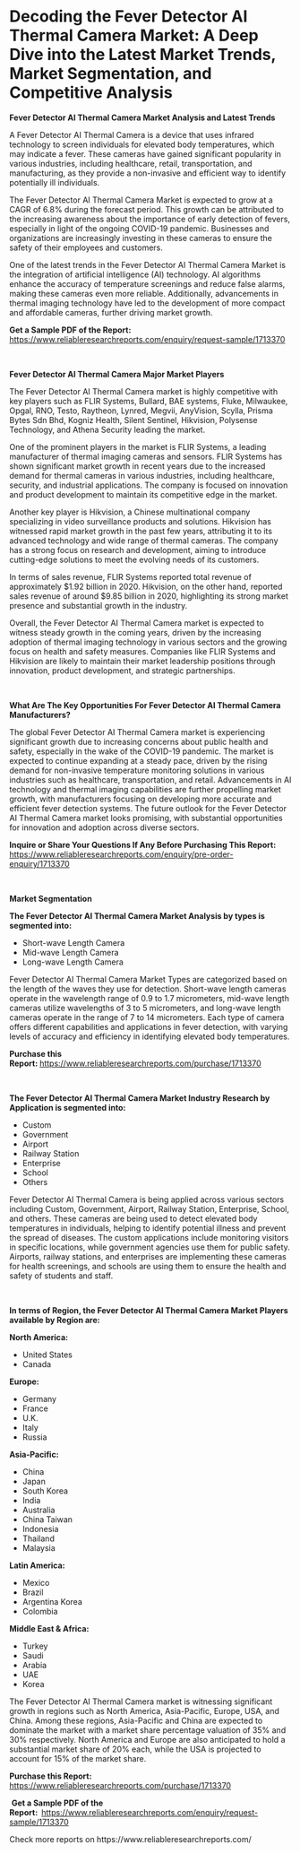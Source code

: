 <p><h1>Decoding the Fever Detector AI Thermal Camera Market: A Deep Dive into the Latest Market Trends, Market Segmentation, and Competitive Analysis</h1></p><p><strong>Fever Detector AI Thermal Camera Market Analysis and Latest Trends</strong></p>
<p><p>A Fever Detector AI Thermal Camera is a device that uses infrared technology to screen individuals for elevated body temperatures, which may indicate a fever. These cameras have gained significant popularity in various industries, including healthcare, retail, transportation, and manufacturing, as they provide a non-invasive and efficient way to identify potentially ill individuals.</p><p>The Fever Detector AI Thermal Camera Market is expected to grow at a CAGR of 6.8% during the forecast period. This growth can be attributed to the increasing awareness about the importance of early detection of fevers, especially in light of the ongoing COVID-19 pandemic. Businesses and organizations are increasingly investing in these cameras to ensure the safety of their employees and customers.</p><p>One of the latest trends in the Fever Detector AI Thermal Camera Market is the integration of artificial intelligence (AI) technology. AI algorithms enhance the accuracy of temperature screenings and reduce false alarms, making these cameras even more reliable. Additionally, advancements in thermal imaging technology have led to the development of more compact and affordable cameras, further driving market growth.</p></p>
<p><strong>Get a Sample PDF of the Report:&nbsp;</strong> <a href="https://www.reliableresearchreports.com/enquiry/request-sample/1713370">https://www.reliableresearchreports.com/enquiry/request-sample/1713370</a></p>
<p>&nbsp;</p>
<p><strong>Fever Detector AI Thermal Camera Major Market Players</strong></p>
<p><p>The Fever Detector AI Thermal Camera market is highly competitive with key players such as FLIR Systems, Bullard, BAE systems, Fluke, Milwaukee, Opgal, RNO, Testo, Raytheon, Lynred, Megvii, AnyVision, Scylla, Prisma Bytes Sdn Bhd, Kogniz Health, Silent Sentinel, Hikvision, Polysense Technology, and Athena Security leading the market. </p><p>One of the prominent players in the market is FLIR Systems, a leading manufacturer of thermal imaging cameras and sensors. FLIR Systems has shown significant market growth in recent years due to the increased demand for thermal cameras in various industries, including healthcare, security, and industrial applications. The company is focused on innovation and product development to maintain its competitive edge in the market.</p><p>Another key player is Hikvision, a Chinese multinational company specializing in video surveillance products and solutions. Hikvision has witnessed rapid market growth in the past few years, attributing it to its advanced technology and wide range of thermal cameras. The company has a strong focus on research and development, aiming to introduce cutting-edge solutions to meet the evolving needs of its customers.</p><p>In terms of sales revenue, FLIR Systems reported total revenue of approximately $1.92 billion in 2020. Hikvision, on the other hand, reported sales revenue of around $9.85 billion in 2020, highlighting its strong market presence and substantial growth in the industry.</p><p>Overall, the Fever Detector AI Thermal Camera market is expected to witness steady growth in the coming years, driven by the increasing adoption of thermal imaging technology in various sectors and the growing focus on health and safety measures. Companies like FLIR Systems and Hikvision are likely to maintain their market leadership positions through innovation, product development, and strategic partnerships.</p></p>
<p>&nbsp;</p>
<p><strong>What Are The Key Opportunities For Fever Detector AI Thermal Camera Manufacturers?</strong></p>
<p><p>The global Fever Detector AI Thermal Camera market is experiencing significant growth due to increasing concerns about public health and safety, especially in the wake of the COVID-19 pandemic. The market is expected to continue expanding at a steady pace, driven by the rising demand for non-invasive temperature monitoring solutions in various industries such as healthcare, transportation, and retail. Advancements in AI technology and thermal imaging capabilities are further propelling market growth, with manufacturers focusing on developing more accurate and efficient fever detection systems. The future outlook for the Fever Detector AI Thermal Camera market looks promising, with substantial opportunities for innovation and adoption across diverse sectors.</p></p>
<p><strong>Inquire or Share Your Questions If Any Before Purchasing This Report:</strong> <a href="https://www.reliableresearchreports.com/enquiry/pre-order-enquiry/1713370">https://www.reliableresearchreports.com/enquiry/pre-order-enquiry/1713370</a></p>
<p>&nbsp;</p>
<p><strong>Market Segmentation</strong></p>
<p><strong>The Fever Detector AI Thermal Camera Market Analysis by types is segmented into:</strong></p>
<p><ul><li>Short-wave Length Camera</li><li>Mid-wave Length Camera</li><li>Long-wave Length Camera</li></ul></p>
<p><p>Fever Detector AI Thermal Camera Market Types are categorized based on the length of the waves they use for detection. Short-wave length cameras operate in the wavelength range of 0.9 to 1.7 micrometers, mid-wave length cameras utilize wavelengths of 3 to 5 micrometers, and long-wave length cameras operate in the range of 7 to 14 micrometers. Each type of camera offers different capabilities and applications in fever detection, with varying levels of accuracy and efficiency in identifying elevated body temperatures.</p></p>
<p><strong>Purchase this Report:&nbsp;</strong><a href="https://www.reliableresearchreports.com/purchase/1713370">https://www.reliableresearchreports.com/purchase/1713370</a></p>
<p>&nbsp;</p>
<p><strong>The Fever Detector AI Thermal Camera Market Industry Research by Application is segmented into:</strong></p>
<p><ul><li>Custom</li><li>Government</li><li>Airport</li><li>Railway Station</li><li>Enterprise</li><li>School</li><li>Others</li></ul></p>
<p><p>Fever Detector AI Thermal Camera is being applied across various sectors including Custom, Government, Airport, Railway Station, Enterprise, School, and others. These cameras are being used to detect elevated body temperatures in individuals, helping to identify potential illness and prevent the spread of diseases. The custom applications include monitoring visitors in specific locations, while government agencies use them for public safety. Airports, railway stations, and enterprises are implementing these cameras for health screenings, and schools are using them to ensure the health and safety of students and staff.</p></p>
<p>&nbsp;</p>
<p><strong>In terms of Region, the Fever Detector AI Thermal Camera Market Players available by Region are:</strong></p>
<p>
    <p> <strong> North America: </strong>
        <ul>
            <li>United States</li>
            <li>Canada</li>
        </ul>
        </p> 
    <p> <strong> Europe: </strong>
        <ul>
            <li>Germany</li>
            <li>France</li>
            <li>U.K.</li>
            <li>Italy</li>
            <li>Russia</li>
        </ul>
        </p> 
    <p> <strong> Asia-Pacific: </strong>
        <ul>
            <li>China</li>
            <li>Japan</li>
            <li>South Korea</li>
            <li>India</li>
            <li>Australia</li>
            <li>China Taiwan</li>
            <li>Indonesia</li>
            <li>Thailand</li>
            <li>Malaysia</li>
        </ul>
        </p> 
    <p> <strong> Latin America: </strong>
        <ul>
            <li>Mexico</li>
            <li>Brazil</li>
            <li>Argentina Korea</li>
            <li>Colombia</li>
        </ul>
        </p> 
    <p> <strong> Middle East & Africa: </strong>
        <ul>
            <li>Turkey</li>
            <li>Saudi</li>
            <li>Arabia</li>
            <li>UAE</li>
            <li>Korea</li>
        </ul>
    </p>
    </p>
<p><p>The Fever Detector AI Thermal Camera market is witnessing significant growth in regions such as North America, Asia-Pacific, Europe, USA, and China. Among these regions, Asia-Pacific and China are expected to dominate the market with a market share percentage valuation of 35% and 30% respectively. North America and Europe are also anticipated to hold a substantial market share of 20% each, while the USA is projected to account for 15% of the market share.</p></p>
<p><strong>Purchase this Report: </strong><a href="https://www.reliableresearchreports.com/purchase/1713370">https://www.reliableresearchreports.com/purchase/1713370</a></p>
<p>&nbsp;<strong>Get a Sample PDF of the Report:&nbsp;&nbsp;</strong><a href="https://www.reliableresearchreports.com/enquiry/request-sample/1713370">https://www.reliableresearchreports.com/enquiry/request-sample/1713370</a></p>
<p><strong></strong></p>
<p>Check more reports on https://www.reliableresearchreports.com/</p>
